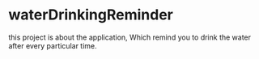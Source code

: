 # waterDrinkingReminder
this project is about the application, Which remind you to drink the water after every particular time.
